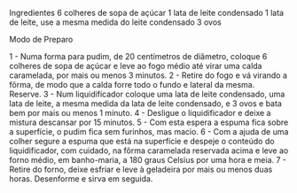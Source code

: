 Ingredientes
6 colheres de sopa de açúcar
1 lata de leite condensado
1 lata de leite, use a mesma medida do leite condensado
3 ovos

Modo de Preparo

1 - Numa forma para pudim, de 20 centímetros de diâmetro, coloque 6 colheres de sopa de açúcar e leve ao fogo médio até virar uma calda caramelada, por mais ou menos 3 minutos.
2 - Retire do fogo e vá virando a fôrma, de modo que a calda forre todo o fundo e lateral da mesma. Reserve.
3 - Num liquidificador coloque uma lata de leite condensado, uma lata de leite, a mesma medida da lata de leite condensado, e 3 ovos e bata bem por mais ou menos 1 minuto.
4 - Desligue o liquidificador e deixe a mistura descansar por 15 minutos.
5 - Com esta espera a espuma fica sobre a superfície, o pudim fica sem furinhos, mas macio.
6 - Com a ajuda de uma colher segure a espuma que está na superfície e despeje o conteúdo do liquidificador, com cuidado, na fôrma caramelada reservada acima e leve ao forno médio, em banho-maria, a 180 graus Celsius por uma hora e meia.
7 - Retire do forno, deixe esfriar e leve à geladeira por mais ou menos duas horas. Desenforme e sirva em seguida.
